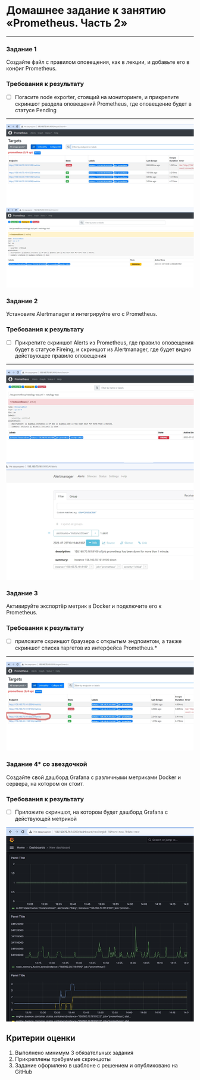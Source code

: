 # Домашнее задание к занятию «Prometheus. Часть 2»
---

### Задание 1
Создайте файл с правилом оповещения, как в лекции, и добавьте его в конфиг Prometheus.

### Требования к результату
- [ ] Погасите node exporter, стоящий на мониторинге, и прикрепите скриншот раздела оповещений Prometheus, где оповещение будет в статусе Pending

---
![Задание 1](https://github.com/AgvidoDev/smon-homeworks/blob/main/05-01.jpg)
![Задание 1-1](https://github.com/AgvidoDev/smon-homeworks/blob/main/05-01-01.jpg)



### Задание 2
Установите Alertmanager и интегрируйте его с Prometheus.

### Требования к результату
- [ ] Прикрепите скриншот Alerts из Prometheus, где правило оповещения будет в статусе Fireing, и скриншот из Alertmanager, где будет видно действующее правило оповещения

---
![Задание 2-1](https://github.com/AgvidoDev/smon-homeworks/blob/main/05-02-01.jpg)
![Задание 2-2](https://github.com/AgvidoDev/smon-homeworks/blob/main/05-02-02.jpg)

### Задание 3

Активируйте экспортёр метрик в Docker и подключите его к Prometheus.

### Требования к результату
- [ ] приложите скриншот браузера с открытым эндпоинтом, а также скриншот списка таргетов из интерфейса Prometheus.*

---

![Задание 3](https://github.com/AgvidoDev/smon-homeworks/blob/main/05-03.jpg)

### Задание 4* со звездочкой 

Создайте свой дашборд Grafana с различными метриками Docker и сервера, на котором он стоит.

### Требования к результату
- [ ] Приложите скриншот, на котором будет дашборд Grafana с действующей метрикой

![Задание 4](https://github.com/AgvidoDev/smon-homeworks/blob/main/05-04.jpg)

## Критерии оценки
1. Выполнено минимум 3 обязательных задания
2. Прикреплены требуемые скриншоты
3. Задание оформлено в шаблоне с решением и опубликовано на GitHub

